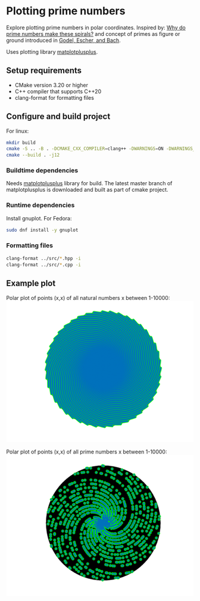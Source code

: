 # Plotting prime numbers

Explore plotting prime numbers in polar coordinates. Inspired by:
[Why do prime numbers make these spirals?](https://www.youtube.com/watch?v=EK32jo7i5LQ) and concept of primes as figure or ground introduced in [Godel, Escher, and Bach](https://www.google.no/books/edition/G%C3%B6del_Escher_Bach/grzEQgAACAAJ?hl=en).

Uses plotting library [matplotplusplus](https://github.com/alandefreitas/matplotplusplus).

## Setup requirements

* CMake version 3.20 or higher
* C++ compiler that supports C++20
* clang-format for formatting files

## Configure and build project

For linux:
```sh
mkdir build
cmake -S .. -B . -DCMAKE_CXX_COMPILER=clang++ -DWARNINGS=ON -DWARNINGS_AS_ERRORS=ON -DCMAKE_EXPORT_COMPILE_COMMANDS=ON
cmake --build . -j12
```

### Buildtime dependencies

Needs [matplotplusplus](https://github.com/alandefreitas/matplotplusplus) library for build. The latest master branch of matplotplusplus is downloaded and built as part of cmake project.

### Runtime dependencies

Install gnuplot. For Fedora:
```sh
sudo dnf install -y gnuplot
```

### Formatting files

```sh
clang-format ../src/*.hpp -i
clang-format ../src/*.cpp -i
```

## Example plot

Polar plot of points (x,x) of all natural numbers x between 1-10000:
![alt text](https://github.com/vawale/primes_polar_plot/blob/master/examples/natural_numbers.svg?raw=true)

Polar plot of points (x,x) of all prime numbers x between 1-10000:
![alt text](https://github.com/vawale/primes_polar_plot/blob/master/examples/prime_numbers.svg?raw=true)
